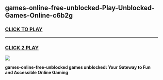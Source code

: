 
## games-online-free-unblocked-Play-Unblocked-Games-Online-c6b2g
<h3>
<a href="https://premium76.site?title=games-online-free-unblocked&ref=25A">CLICK TO PLAY</a></h3>
<hr>

<h3>
<a href="https://premium76.site?title=games-online-free-unblocked&ref=25A">CLICK 2 PLAY</a>
  
</h3>

<a href="https://premium76.site?title=games-online-free-unblocked&ref=25A"><img src="https://clearcache.store/games.png"></a>


**games-online-free-unblocked games unblocked: Your Gateway to Fun and Accessible Online Gaming**
